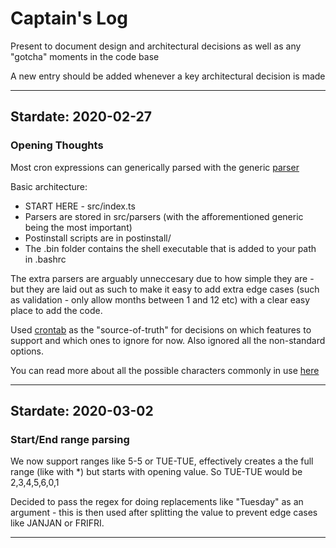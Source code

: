# Captain's Log

Present to document design and architectural decisions as well as any "gotcha" moments in the code base

A new entry should be added whenever a key architectural decision is made

---

## Stardate: 2020-02-27
### Opening Thoughts

Most cron expressions can generically parsed with the generic [parser](src/parsers/generic.ts)

Basic architecture:
 - START HERE - src/index.ts
 - Parsers are stored in src/parsers (with the afforementioned generic being the most important)
 - Postinstall scripts are in postinstall/
 - The .bin folder contains the shell executable that is added to your path in .bashrc

The extra parsers are arguably unneccesary due to how simple they are - but they are laid out as such to make it easy to add extra edge cases (such as validation - only allow months between 1 and 12 etc) with a clear easy place to add the code.

Used [crontab](https://crontab.guru/) as the "source-of-truth" for decisions on which features to support and which ones to ignore for now. Also ignored all the non-standard options.

You can read more about all the possible characters commonly in use [here](https://help.symantec.com/cs/SCWP/STORAGE/v123769576_v123767411/About-special-characters-in-CRON-expressions?locale=EN_US)

---

## Stardate: 2020-03-02
### Start/End range parsing

We now support ranges like 5-5 or TUE-TUE, effectively creates a the full range (like with *) but starts with opening value.
So TUE-TUE would be 2,3,4,5,6,0,1

Decided to pass the regex for doing replacements like "Tuesday" as an argument - this is then used after splitting the value to prevent edge cases like JANJAN or FRIFRI.

---
